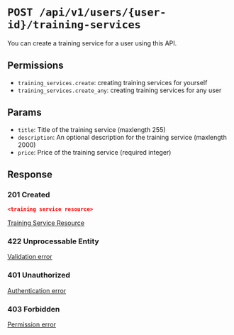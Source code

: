 # `POST /api/v1/users/{user-id}/training-services`
You can create a training service for a user using this API.


## Permissions

- `training_services.create`: creating training services for yourself
- `training_services.create_any`: creating training services for any user

## Params

- `title`: Title of the training service (maxlength 255)
- `description`: An optional description for the training service (maxlength 2000)
- `price`: Price of the training service (required integer)

## Response

### 201 Created
```json
<training service resource>
```

[Training Service Resource](../../resources/training_service.md)

### 422 Unprocessable Entity
[Validation error](../../validation-errors.md)

### 401 Unauthorized
[Authentication error](../../authentication-errors.md)

### 403 Forbidden
[Permission error](../../permission-errors.md)
